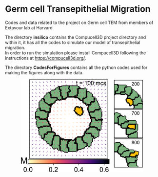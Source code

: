 # Germ cell Transepithelial Migration
Codes and data related to the project on Germ cell TEM from members of Extavour lab at Harvard

The directory **insilico** contains the Compucell3D project directory and within it, it has all the codes to simulate our model of transepithelial migration. </br>
In order to run the simulation please install Compucell3D following the instructions at https://compucell3d.org/.  </br>

The directory **CodesForFigures** contains all the python codes used for making the figures along with the data. </br>

<div align="center">
<img src="./TEM_github_logo.svg" alt="Project diagram" width="400"/>
</div>
